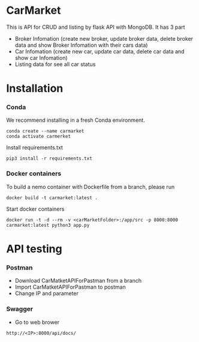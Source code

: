 # CarMarket
This is API for CRUD and listing by flask API with MongoDB.
It has 3 part
  -  Broker Infomation (create new broker, update broker data, delete broker data and show Broker Infomation with their cars data)
  -  Car Infomation (create new car, update car data, delete car data and show car Infomation)
  -  Listing data for see all car status

# Installation
### Conda
We recommend installing in a fresh Conda environment.
```
conda create --name carmarket
conda activate carmerket
```
Install requirements.txt
```
pip3 install -r requirements.txt
```
### Docker containers
To build a nemo container with Dockerfile from a branch, please run
```
docker build -t carmarket:latest .
```
Start docker containers
```
docker run -t -d --rm -v <carMarketFolder>:/app/src -p 8000:8000 carmarket:latest python3 app.py
```

# API testing
### Postman
  - Download CarMatketAPIForPastman from a branch
  - Import CarMatketAPIForPastman to postman
  - Change IP and parameter 
### Swagger
  - Go to web brower
```
http://<IP>:8000/api/docs/
```
